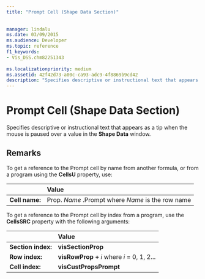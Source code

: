 ```yaml
---
title: "Prompt Cell (Shape Data Section)"
 
 
manager: lindalu
ms.date: 03/09/2015
ms.audience: Developer
ms.topic: reference
f1_keywords:
- Vis_DSS.chm82251343
 
ms.localizationpriority: medium
ms.assetid: 42f42d73-a00c-ca93-adc9-4f8869b9cd42
description: "Specifies descriptive or instructional text that appears as a tip when the mouse is paused over a value in the Shape Data window."
---
```


# Prompt Cell (Shape Data Section)

Specifies descriptive or instructional text that appears as a tip when the mouse is paused over a value in the **Shape Data** window. 
  
## Remarks

To get a reference to the Prompt cell by name from another formula, or from a program using the **CellsU** property, use: 
  
||Value |
|:-----|:-----|
| **Cell name:**  <br/> | Prop.  *Name*  .Prompt where  *Name*  is the row name  <br/> |
   
To get a reference to the Prompt cell by index from a program, use the **CellsSRC** property with the following arguments: 
  
||Value |
|:-----|:-----|
| **Section index:**  <br/> |**visSectionProp** <br/> |
| **Row index:**  <br/> |**visRowProp +** *i*  where  *i*  = 0, 1, 2... |
| **Cell index:**  <br/> |**visCustPropsPrompt** <br/> |
   

